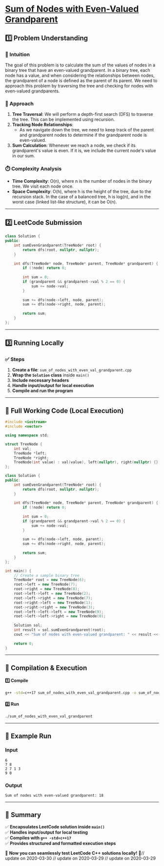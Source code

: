 # **[Sum of Nodes with Even-Valued Grandparent](https://leetcode.com/problems/sum-of-nodes-with-even-valued-grandparent/description/)**  

## **1️⃣ Problem Understanding**  
### **📌 Intuition**  
The goal of this problem is to calculate the sum of the values of nodes in a binary tree that have an even-valued grandparent. In a binary tree, each node has a value, and when considering the relationships between nodes, the grandparent of a node is defined as the parent of its parent. We need to approach this problem by traversing the tree and checking for nodes with even-valued grandparents.

### **🚀 Approach**  
1. **Tree Traversal**: We will perform a depth-first search (DFS) to traverse the tree. This can be implemented using recursion.
2. **Tracking Node Relationships**:
   - As we navigate down the tree, we need to keep track of the parent and grandparent nodes to determine if the grandparent node is even-valued.
3. **Sum Calculation**: Whenever we reach a node, we check if its grandparent's value is even. If it is, we include the current node's value in our sum.

### **⏱️ Complexity Analysis**  
- **Time Complexity**: O(n), where n is the number of nodes in the binary tree. We visit each node once.
- **Space Complexity**: O(h), where h is the height of the tree, due to the recursion stack. In the case of a balanced tree, h is log(n), and in the worst case (linked list-like structure), it can be O(n).

---  

## **2️⃣ LeetCode Submission**  
```cpp
class Solution {
public:
    int sumEvenGrandparent(TreeNode* root) {
        return dfs(root, nullptr, nullptr);
    }
    
    int dfs(TreeNode* node, TreeNode* parent, TreeNode* grandparent) {
        if (!node) return 0;
        
        int sum = 0;
        if (grandparent && grandparent->val % 2 == 0) {
            sum += node->val;
        }
        
        sum += dfs(node->left, node, parent);
        sum += dfs(node->right, node, parent);
        
        return sum;
    }
};
```  

---  

## **3️⃣ Running Locally**  
### **✅ Steps**  
1. **Create a file**: `sum_of_nodes_with_even_val_grandparent.cpp`  
2. **Wrap the `Solution` class** inside `main()`  
3. **Include necessary headers**  
4. **Handle input/output for local execution**  
5. **Compile and run the program**  

---  

## **📝 Full Working Code (Local Execution)**  
```cpp
#include <iostream>
#include <vector>

using namespace std;

struct TreeNode {
    int val;
    TreeNode *left;
    TreeNode *right;
    TreeNode(int value) : val(value), left(nullptr), right(nullptr) {}
};

class Solution {
public:
    int sumEvenGrandparent(TreeNode* root) {
        return dfs(root, nullptr, nullptr);
    }
    
    int dfs(TreeNode* node, TreeNode* parent, TreeNode* grandparent) {
        if (!node) return 0;
        
        int sum = 0;
        if (grandparent && grandparent->val % 2 == 0) {
            sum += node->val;
        }
        
        sum += dfs(node->left, node, parent);
        sum += dfs(node->right, node, parent);
        
        return sum;
    }
};

int main() {
    // Create a sample binary tree
    TreeNode* root = new TreeNode(6);
    root->left = new TreeNode(7);
    root->right = new TreeNode(8);
    root->left->left = new TreeNode(2);
    root->left->right = new TreeNode(7);
    root->right->left = new TreeNode(1);
    root->right->right = new TreeNode(3);
    root->left->left->left = new TreeNode(9);
    root->left->left->right = new TreeNode(0);
    
    Solution sol;
    int result = sol.sumEvenGrandparent(root);
    cout << "Sum of nodes with even-valued grandparent: " << result << endl; // Expected output: 18 (9 + 0 + 7 + 1 + 3)
    
    return 0;
}
```  

---  

## **🔧 Compilation & Execution**  
#### **1️⃣ Compile**  
```bash
g++ -std=c++17 sum_of_nodes_with_even_val_grandparent.cpp -o sum_of_nodes_with_even_val_grandparent
```  

#### **2️⃣ Run**  
```bash
./sum_of_nodes_with_even_val_grandparent
```  

---  

## **🎯 Example Run**  
### **Input**  
```
6
7 8
2 7 1 3
9 0
```
### **Output**  
```
Sum of nodes with even-valued grandparent: 18
```  

---  

## **📌 Summary**  
✅ **Encapsulates LeetCode solution inside `main()`**  
✅ **Handles input/output for local testing**  
✅ **Compiles with `g++ -std=c++17`**  
✅ **Provides structured and formatted execution steps**  

🚀 **Now you can seamlessly test LeetCode C++ solutions locally!** 🚀// update on 2020-03-30
// update on 2020-03-29
// update on 2020-03-29
